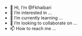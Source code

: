 - 👋 Hi, I’m @Fkhaibari
- 👀 I’m interested in ...
- 🌱 I’m currently learning ...
- 💞️ I’m looking to collaborate on ...
- 📫 How to reach me ...

<!---
Fkhaibari/Fkhaibari is a ✨ special ✨ repository because its `README.md` (this file) appears on your GitHub profile.
You can click the Preview link to take a look at your changes.
--->

